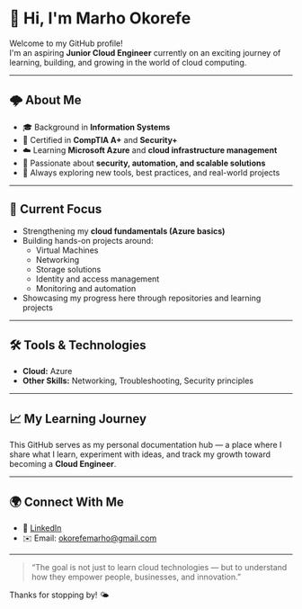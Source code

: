 # 👋 Hi, I'm Marho Okorefe

Welcome to my GitHub profile!  
I'm an aspiring **Junior Cloud Engineer** currently on an exciting journey of learning, building, and growing in the world of cloud computing.  

---

## 🌩️ About Me
- 🎓 Background in **Information Systems**
- 💼 Certified in **CompTIA A+** and **Security+**
- ☁️ Learning **Microsoft Azure** and **cloud infrastructure management**
- 🔐 Passionate about **security, automation, and scalable solutions**
- 🧠 Always exploring new tools, best practices, and real-world projects

---

## 🚀 Current Focus
- Strengthening my **cloud fundamentals (Azure basics)**
- Building hands-on projects around:
  - Virtual Machines
  - Networking
  - Storage solutions
  - Identity and access management
  - Monitoring and automation
- Showcasing my progress here through repositories and learning projects

---

## 🛠️ Tools & Technologies
- **Cloud:** Azure 
- **Other Skills:** Networking, Troubleshooting, Security principles

---

## 📈 My Learning Journey
This GitHub serves as my personal documentation hub — a place where I share what I learn, experiment with ideas, and track my growth toward becoming a **Cloud Engineer**.

---

## 🌍 Connect With Me
- 💼 [LinkedIn](linkedin.com/in/marhookorefe/)
- ✉️ Email: okorefemarho@gmail.com

---

> “The goal is not just to learn cloud technologies — but to understand how they empower people, businesses, and innovation.”

Thanks for stopping by! 🌤️
